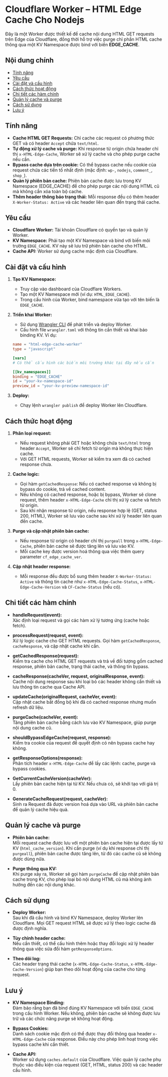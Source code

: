 # Cloudflare Worker – HTML Edge Cache Cho Nodejs

Đây là một Worker được thiết kế để cache nội dung HTML GET requests trên Edge của Cloudflare, đồng thời hỗ trợ việc purge chỉ phần HTML cache thông qua một KV Namespace được bind với biến **EDGE_CACHE**.

## Nội dung chính

- [Tính năng](#tính-năng)
- [Yêu cầu](#yêu-cầu)
- [Cài đặt và cấu hình](#cài-đặt-và-cấu-hình)
- [Cách thức hoạt động](#cách-thức-hoạt-động)
- [Chi tiết các hàm chính](#chi-tiết-các-hàm-chính)
- [Quản lý cache và purge](#quản-lý-cache-và-purge)
- [Cách sử dụng](#cách-sử-dụng)
- [Lưu ý](#lưu-ý)

## Tính năng

- **Cache HTML GET Requests:** Chỉ cache các request có phương thức GET và có header `Accept` chứa `text/html`.
- **Tự động xử lý cache và purge:** Khi response từ origin chứa header chỉ thị `x-HTML-Edge-Cache`, Worker sẽ xử lý cache và cho phép purge cache nếu cần.
- **Bypass cache dựa trên cookie:** Có thể bypass cache nếu cookie của request chứa các tiền tố nhất định (mặc định: `wp-`, `nodejs`, `comment_`, `shop_`).
- **Quản lý phiên bản cache:** Phiên bản cache được lưu trong KV Namespace (EDGE_CACHE) để cho phép purge các nội dung HTML cũ mà không cần xóa toàn bộ cache.
- **Thêm header thông báo trạng thái:** Mỗi response đều có thêm header `X-Worker-Status: Active` và các header liên quan đến trạng thái cache.

## Yêu cầu

- **Cloudflare Worker:** Tài khoản Cloudflare có quyền tạo và quản lý Worker.
- **KV Namespace:** Phải tạo một KV Namespace và bind với biến môi trường `EDGE_CACHE`. KV này sẽ lưu trữ phiên bản cache cho HTML.
- **Cache API:** Worker sử dụng cache mặc định của Cloudflare.

## Cài đặt và cấu hình

1. **Tạo KV Namespace:**
   - Truy cập vào dashboard của Cloudflare Workers.
   - Tạo một KV Namespace mới (ví dụ: `HTML_EDGE_CACHE`).
   - Trong cấu hình của Worker, bind namespace vừa tạo với tên biến là `EDGE_CACHE`.

2. **Triển khai Worker:**
   - Sử dụng [Wrangler CLI](https://developers.cloudflare.com/workers/wrangler/) để phát triển và deploy Worker.
   - Cấu hình file `wrangler.toml` với thông tin cần thiết và khai báo binding KV. Ví dụ:

   ```toml
   name = "html-edge-cache-worker"
   type = "javascript"
   
   [vars]
   # Có thể cấu hình các biến môi trường khác tại đây nếu cần
   
   [[kv_namespaces]]
   binding = "EDGE_CACHE"
   id = "your-kv-namespace-id"
   preview_id = "your-kv-preview-namespace-id"
   ```

3. **Deploy:**
   - Chạy lệnh `wrangler publish` để deploy Worker lên Cloudflare.

## Cách thức hoạt động

1. **Phân loại request:**
   - Nếu request không phải GET hoặc không chứa `text/html` trong header `Accept`, Worker sẽ chỉ fetch từ origin mà không thực hiện cache.
   - Với GET HTML requests, Worker sẽ kiểm tra xem đã có cached response chưa.

2. **Cache logic:**
   - Gọi hàm `getCachedResponse`: Nếu có cached response và không bị bypass do cookie, trả về cached content.
   - Nếu không có cached response, hoặc bị bypass, Worker sẽ clone request, thêm header `x-HTML-Edge-Cache` chỉ thị xử lý cache và fetch từ origin.
   - Sau khi nhận response từ origin, nếu response hợp lệ (GET, status 200, HTML), Worker sẽ lưu vào cache sau khi xử lý header liên quan đến cache.

3. **Purge và cập nhật phiên bản cache:**
   - Nếu response từ origin có header chỉ thị `purgeall` trong `x-HTML-Edge-Cache`, phiên bản cache sẽ được tăng lên và lưu vào KV.
   - Mỗi cache key được version hoá thông qua việc thêm query parameter `cf_edge_cache_ver`.

4. **Cập nhật header response:**
   - Mỗi response đều được bổ sung thêm header `X-Worker-Status: Active` và thông tin cache như `x-HTML-Edge-Cache-Status`, `x-HTML-Edge-Cache-Version` và `CF-Cache-Status` (nếu có).

## Chi tiết các hàm chính

- **handleRequest(event):**  
  Xác định loại request và gọi các hàm xử lý tương ứng (cache hoặc fetch).

- **processRequest(request, event):**  
  Xử lý logic cache cho GET HTML requests. Gọi hàm `getCachedResponse`, `cacheResponse`, và cập nhật cache khi cần.

- **getCachedResponse(request):**  
  Kiểm tra cache cho HTML GET requests và trả về đối tượng gồm cached response, phiên bản cache, trạng thái cache, và thông tin bypass.

- **cacheResponse(cacheVer, request, originalResponse, event):**  
  Cache nội dung response sau khi loại bỏ các header không cần thiết và lưu thông tin cache qua Cache API.

- **updateCache(originalRequest, cacheVer, event):**  
  Cập nhật cache bất đồng bộ khi đã có cached response nhưng muốn refresh dữ liệu.

- **purgeCache(cacheVer, event):**  
  Tăng phiên bản cache bằng cách lưu vào KV Namespace, giúp purge nội dung cache cũ.

- **shouldBypassEdgeCache(request, response):**  
  Kiểm tra cookie của request để quyết định có nên bypass cache hay không.

- **getResponseOptions(response):**  
  Phân tích header `x-HTML-Edge-Cache` để lấy các lệnh: cache, purge và bypass cookies.

- **GetCurrentCacheVersion(cacheVer):**  
  Lấy phiên bản cache hiện tại từ KV. Nếu chưa có, sẽ khởi tạo với giá trị 0.

- **GenerateCacheRequest(request, cacheVer):**  
  Sinh ra Request đã được version hoá dựa vào URL và phiên bản cache để quản lý cache hiệu quả.

## Quản lý cache và purge

- **Phiên bản cache:**  
  Mỗi request cache được lưu với một phiên bản cache hiện tại được lấy từ KV (`html_cache_version`). Khi cần purge (ví dụ khi response chỉ thị `purgeall`), phiên bản cache được tăng lên, từ đó các cache cũ sẽ không được dùng nữa.

- **Purge thông qua KV:**  
  Khi purge xảy ra, Worker sẽ gọi hàm `purgeCache` để cập nhật phiên bản cache trong KV, cho phép loại bỏ nội dung HTML cũ mà không ảnh hưởng đến các nội dung khác.

## Cách sử dụng

- **Deploy Worker:**  
  Sau khi đã cấu hình và bind KV Namespace, deploy Worker lên Cloudflare. Mọi GET request HTML sẽ được xử lý theo logic cache đã được định nghĩa.

- **Tùy chỉnh header cache:**  
  Nếu cần thiết, có thể cấu hình thêm hoặc thay đổi logic xử lý header thông qua việc sửa đổi hàm `getResponseOptions`.

- **Theo dõi log:**  
  Các header trạng thái cache (`x-HTML-Edge-Cache-Status`, `x-HTML-Edge-Cache-Version`) giúp bạn theo dõi hoạt động của cache cho từng request.

## Lưu ý

- **KV Namespace Binding:**  
  Đảm bảo rằng bạn đã bind đúng KV Namespace với biến `EDGE_CACHE` trong cấu hình Worker. Nếu không, phiên bản cache sẽ không được lưu trữ và các chức năng purge sẽ không hoạt động.

- **Bypass Cookies:**  
  Danh sách cookie mặc định có thể được thay đổi thông qua header `x-HTML-Edge-Cache` của response. Điều này cho phép linh hoạt trong việc bypass cache khi cần thiết.

- **Cache API:**  
  Worker sử dụng `caches.default` của Cloudflare. Việc quản lý cache phụ thuộc vào điều kiện của request (GET, HTML, status 200) và các header cấu hình.

